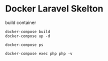 Docker Laravel Skelton
===

build container
```
docker-compose build
docker-compose up -d

docker-compose ps

docker-compose exec php php -v
```

